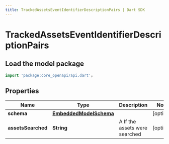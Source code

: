 ```yaml
---
title: TrackedAssetsEventIdentifierDescriptionPairs | Dart SDK
---
```


# TrackedAssetsEventIdentifierDescriptionPairs

## Load the model package
```dart
import 'package:core_openapi/api.dart';
```

## Properties
Name | Type | Description | Notes
------------ | ------------- | ------------- | -------------
**schema** | [**EmbeddedModelSchema**](EmbeddedModelSchema) |  | [optional] 
**assetsSearched** | **String** | A If the assets were searched | [optional] 




